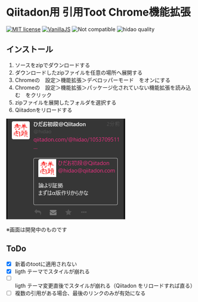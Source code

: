 # Qiitadon用 引用Toot Chrome機能拡張

[![MIT license](https://img.shields.io/badge/license-MIT-blue.svg?style=flat)](LICENSE.md)
[![VanillaJS](https://img.shields.io/badge/Framework-VanillaJS-blue.svg)](https://nodejs.org/ja/)
![Not compatible](https://img.shields.io/badge/IE-Not_compatible-red.svg)
![hidao quality](https://img.shields.io/badge/hidao-quality-orange.svg)

## インストール

1. ソースをzipでダウンロードする
1. ダウンロードしたzipファイルを任意の場所へ展開する
1. Chromeの　設定＞機能拡張＞デベロッパーモード　をオンにする
1. Chromeの　設定＞機能拡張＞パッケージ化されていない機能拡張を読み込む　をクリック
1. zipファイルを展開したフォルダを選択する
1. Qiitadonをリロードする

![スクリーンショット](ss.png)

※画面は開発中のものです

## ToDo

- [x] 新着のtootに適用されない
- [x] ligth テーマでスタイルが崩れる
- [ ] ligth テーマ変更直後でスタイルが崩れる（Qiitadon をリロードすれば直る）
- [ ] 複数の引用がある場合、最後のリンクのみが有効になる
